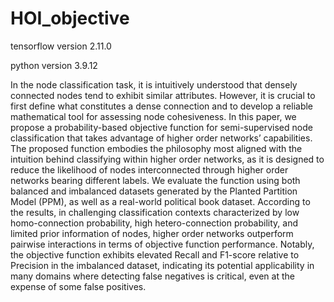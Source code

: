 # HOI_objective

tensorflow version 2.11.0

python version 3.9.12

In the node classification task, it is intuitively understood that densely connected nodes tend to exhibit similar attributes. However, it is crucial to first define what constitutes a dense connection and to develop a reliable mathematical tool for assessing node cohesiveness. In this paper, we propose a probability-based objective function for semi-supervised node classification that takes advantage of higher order networks’ capabilities. The proposed function embodies the philosophy most aligned with the intuition behind classifying within higher order networks, as it is designed to reduce the likelihood of nodes interconnected through higher order networks bearing different labels. We evaluate the function using both balanced and imbalanced datasets generated by the Planted Partition Model (PPM), as well as a real-world political book dataset. According to the results, in challenging classification contexts characterized by low homo-connection probability, high hetero-connection probability, and limited prior information of nodes, higher order networks outperform pairwise interactions in terms of objective function performance. Notably, the objective function exhibits elevated Recall and F1-score relative to Precision in the imbalanced dataset, indicating its potential applicability in many domains where detecting false negatives is critical, even at the expense of some false positives.
